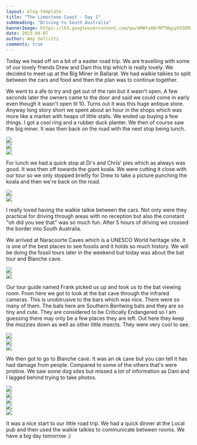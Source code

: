 ```yaml
---
layout: blog-template
title: "The Limestone Coast - Day 1"
subHeading: "Driving to South Australia"
bannerImage: https://lh3.googleusercontent.com/pw/AMWts8DrRPTWqyyV55EMZquuoTeeimcEsiQo5FpIhZMrISCZarCXlWWie5OFIvIeATGuWcGsSyMEGY88-7usWmHoNmgLVI58VJpQr3v0OGnrKQbFmm5vUyJF=w2400
date: 2023-04-07
author: Amy Sellitti
comments: true
---
```


Today we head off on a bit of a easter road trip. We are travelling with some of our lovely friends Drew and Dani this trip which is really lovely. We decided to meet up at the Big Miner in Ballarat. We had walkie talkies to split between the cars and food and then the plan was to continue together. 

We went to a afe to try and get out of the rain but it wasn't open. A few seconds later the owners came to the door and said we could come in early even though it wasn't open til 10. Turns out it was this huge antique store. Anyway long story short we spent about an hour in the shops which was more like a market with heaps of little stalls. We ended up buying a few things. I got a cool ring and a rubber duck planter. We then of course saw the big miner. It was then back on the road with the next stop being lunch. 

<div class="center-image"><img src="https://lh3.googleusercontent.com/pw/AMWts8CAHKPcp2TSkunnfkHGk-ASKBgmr7jAcoV6I-Hi9xer-I3pbgYoJHou9qi_cI8oQUlzcd7E_KKz984C7nlkfGMGMbBe5vZffxTJdVdSUVGk0Lm2h_1a=w2400" /></div>
<div class="center-image"><img src="https://lh3.googleusercontent.com/pw/AMWts8BvV-SOrUNit4ajT2K0sdxV5tELWkyuYK3eEZynfMOcQyrnOZBsOzUc3cDCVjlturt-tJAgigyETcpzXKux5wwnLk66f6E_vFMGRiEWC8_Rrl1ojCPe=w2400" /></div>
<div class="center-image"><img src="https://lh3.googleusercontent.com/pw/AMWts8AA6BlVlIEFxPRrwKRja0pO3FK_GNie9NRayv40FobG2oznqJWoMLem3oLlLt0bDM37Z_uaa8iMHvADJkg2UIK9jVqenYUWqb6EU3No_NJuZkYRDGqr=w2400" /></div>

For lunch we had a quick stop at Di's and Chris' pies which as always was good. It was then off towards the giant koala. We were cutting it close with our tour so we only stopped briefly for Drew to take a picture punching the koala and then we're back on the road. 

<div class="center-image"><img src="https://lh3.googleusercontent.com/pw/AMWts8DblM52TSGa6PWuOdo3FhEER13GOZC76nL7oaJSuxPkNwDb-mXFEkiK0W4rznKQFHkRYvPimKde4_glAk1U4WcZU36h0_gxELcMgsWXFwh20uPc8_wn=w2400" /></div>
<div class="center-image"><img src="https://lh3.googleusercontent.com/pw/AMWts8CRiTS7iLhof1Rhk4GOety1DI-82IuWNhJQjHupCVqCX27byWZQrMTTn0dAmo4cySmn8zx-DRstPjZIYU4weKlXESq6fPLfrOt5E8zglOeDyu_LlUF2=w2400" /></div>

I really loved having the walkie talkie between the cars. Not only were they practical for driving through areas with no reception but also the constant "oh did you see that" was so much fun. After 5 hours of driving we crossed the border into South Australia. 

We arrived at Naracoorte Caves which is a UNESCO World heritage site. It is one of the best places to see fossils and it holds so much history. We will be doing the fossil tours later in the weekend but today was about the bat tour and Blanche cave. 

<div class="center-image"><img src="https://lh3.googleusercontent.com/pw/AMWts8CUv3gF3OxqlpW1CAkKnlW8XEHuUAn3dV8RN1-5J_KJ-jDKZRvHLSuqVYkwMcxurHXO3yt7HTxY3wcd02wvzRXaYJCIHgw_NYC2ghoOvbZpx4JdNczV=w2400" /></div>
<div class="center-image"><img src="https://lh3.googleusercontent.com/pw/AMWts8AUaMbc7y8pvSimAEhi3Mcp1L6wYgbPtJIibVeOJRGB_g4QUkaeJruKAvw5hREt26lbXGzzTfEe36L76Gxmx-TEIp7Um2izQ2KQ5uUbRAeXAZh1INzX=w2400" /></div>


Our tour guide named Frank picked us up and took us to the bat viewing room. From here we got to look at the bat cave through the infrared cameras. This is unobtrusive to the bars which was nice. There were so many of them. The bats here are Southern Bentwing bats and they are so tiny and cute. They are considered to be Critically Endangered so I am guessing there may only be a few places they are left. Out here they keep the mozzies down as well as other little insects. They were very cool to see. 

<div class="center-image"><img src="https://lh3.googleusercontent.com/pw/AMWts8C_F3QbKbaVOwvOzuUYM9d0rRWfDWDS1WqIHvPiPGd-7QRLexl-53razjFDRbxmV3Qpn13kg5eaZp8R2EqPYiu2pml3prGSkIOY09CVqC6dWf-m8mJ-=w2400" /></div>
<div class="center-image"><img src="https://lh3.googleusercontent.com/pw/AMWts8ClbvLhl8RDeh4UcjFJ21VLcGABwz--xMTbzDML79NOb2BFqWkyeXRMZ07lTvl51NmAZLr2idfYCKL8TwtiIhQrbFXg5j7bqS8AVIb9J6_sX1wrjjJu=w2400" /></div>
<div class="center-image"><img src="https://lh3.googleusercontent.com/pw/AMWts8AfNlXYShwRTMklVe9LCkp75f_UJ74ywoCRuzs_wT3K0UCcNxflUdRTlhei5ODphLZflFjTnSYOigVEC46kjKpPPkgceeAX3rP2A1qtLfciZjl5r60w=w2400" /></div>

We then got to go to Blanche cave. It was an ok cave but you can tell it has had damage from people. Compared to some of the others that's were pristine. We saw some dog sites but missed a lot of information as Dani and I lagged behind trying to take photos. 

<div class="center-image"><img src="https://lh3.googleusercontent.com/pw/AMWts8DvwDbd5hODDC5gURYqNAFsGEhpuhAd5e8rBzNq_YaGbzM6K9L0uq9CWZuEQ59is5_f-mOFhvBamWDhCR4xmNyMJpasLAQK6YGV2anbkI4Nmmyf_EMK=w2400" /></div>
<div class="center-image"><img src="https://lh3.googleusercontent.com/pw/AMWts8AJ4lS4GP5XsGuA4a3JDNMZ6bPj7deR3iB85DEfKwFOrlU8mlovs5BdA8Ff0_vAwrchWDiPvYFAp2Uj_oz-poZjF4LdZtXMF5s6HPGC6l5Zr9lVG0-u=w2400" /></div>
<div class="center-image"><img src="https://lh3.googleusercontent.com/pw/AMWts8DO7pryQY653FhcCysk9jXx_IhckJnzmFnrpqhvVpY91_nYcxjcgYIicrZY3_kLeeVa_IXSItKiq6w2ni05E4Y92eYcR_Ippn-BiWncY-TuIFrsKmDR=w2400" /></div>
<div class="center-image"><img src="https://lh3.googleusercontent.com/pw/AMWts8DteGZGlKA39AgLv1Xy7FVSYvhctRcRPX5UANbT_BkIaHVVfspYRp6OuqilPCeiZGUU98N3C68vE38UyIHdRlxKS-eXP--Yy9oEPrGqMVHxGCWzVYeJ=w2400" /></div>
<div class="center-image"><img src="https://lh3.googleusercontent.com/pw/AMWts8BChmaIn5pjr8awtM2H6QQkIoVUl1OsLXE1-_Kl0xP7b_8rdgJRbxWaI4qxYzCt3Yna4kIapIs-CeQgRjbyowAyrJfLqqYwnPe-R48UuCzJZh89vFaj=w2400" /></div>

It was a nice start to our little road trip. We had a quick dinner at the Local pub and then used the walkie talkies to communicate between rooms. We have a big day tomorrow :)





